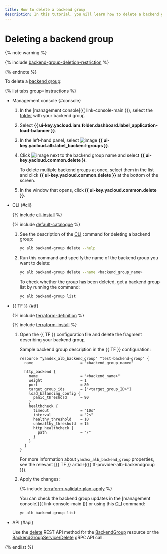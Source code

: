 ```yaml
---
title: How to delete a backend group
description: In this tutorial, you will learn how to delete a backend group.
---
```


# Deleting a backend group

{% note warning %}

{% include [backend-group-deletion-restriction](../../_includes/application-load-balancer/backend-group-deletion-restriction.md) %}

{% endnote %}

To delete a [backend group](../concepts/backend-group.md):

{% list tabs group=instructions %}

- Management console {#console}

  1. In the [management console]({{ link-console-main }}), select the [folder](../../resource-manager/concepts/resources-hierarchy.md#folder) with your backend group.
  1. Select **{{ ui-key.yacloud.iam.folder.dashboard.label_application-load-balancer }}**.
  1. In the left-hand panel, select ![image](../../_assets/console-icons/cubes-3-overlap.svg) **{{ ui-key.yacloud.alb.label_backend-groups }}**.
  1. Click ![image](../../_assets/console-icons/ellipsis.svg) next to the backend group name and select **{{ ui-key.yacloud.common.delete }}**.

     To delete multiple backend groups at once, select them in the list and click **{{ ui-key.yacloud.common.delete }}** at the bottom of the screen.
  1. In the window that opens, click **{{ ui-key.yacloud.common.delete }}**.

- CLI {#cli}

  {% include [cli-install](../../_includes/cli-install.md) %}

  {% include [default-catalogue](../../_includes/default-catalogue.md) %}

  1. See the description of the [CLI](../../cli/) command for deleting a backend group:

     ```bash
     yc alb backend-group delete --help
     ```

  1. Run this command and specify the name of the backend group you want to delete:

     ```bash
     yc alb backend-group delete --name <backend_group_name>
     ```

     To check whether the group has been deleted, get a backend group list by running the command:

     ```bash
     yc alb backend-group list
     ```

- {{ TF }} {#tf}

  {% include [terraform-definition](../../_tutorials/_tutorials_includes/terraform-definition.md) %}

  {% include [terraform-install](../../_includes/terraform-install.md) %}

  1. Open the {{ TF }} configuration file and delete the fragment describing your backend group.

     Sample backend group description in the {{ TF }} configuration:

     ```hcl
     resource "yandex_alb_backend_group" "test-backend-group" {
       name                     = "<backend_group_name>"

       http_backend {
         name                   = "<backend_name>"
         weight                 = 1
         port                   = 80
         target_group_ids       = ["<target_group_ID>"]
         load_balancing_config {
           panic_threshold      = 90
         }    
         healthcheck {
           timeout              = "10s"
           interval             = "2s"
           healthy_threshold    = 10
           unhealthy_threshold  = 15 
           http_healthcheck {
             path               = "/"
           }
         }
       }
     }
     ```

     For more information about `yandex_alb_backend_group` properties, see the relevant [{{ TF }} article]({{ tf-provider-alb-backendgroup }}).
  1. Apply the changes:

     {% include [terraform-validate-plan-apply](../../_tutorials/_tutorials_includes/terraform-validate-plan-apply.md) %}

     You can check the backend group updates in the [management console]({{ link-console-main }}) or using this [CLI](../../cli/) command:

     ```bash
     yc alb backend-group list
     ```

- API {#api}

  Use the [delete](../api-ref/BackendGroup/delete.md) REST API method for the [BackendGroup](../api-ref/BackendGroup/index.md) resource or the [BackendGroupService/Delete](../api-ref/grpc/BackendGroup/delete.md) gRPC API call.

{% endlist %}